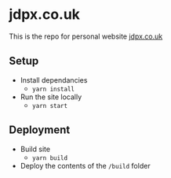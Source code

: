 # jdpx.co.uk

This is the repo for personal website [jdpx.co.uk](https://www.jdpx.co.uk/)

## Setup

- Install dependancies
  - `yarn install`
- Run the site locally
  - `yarn start`

## Deployment

- Build site
  - `yarn build`
- Deploy the contents of the `/build` folder